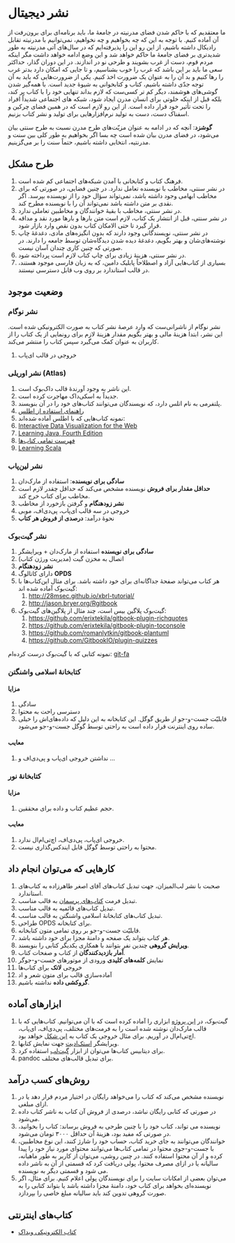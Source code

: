 نشر دیجیتال
===================
ما معتقدیم که با حاکم شدن فضای مدرنیته در جامعهٔ ما، باید برنامه‌ای برای برون‌رفت از آن آماده کنیم. با توجه به این که چه بخواهیم و چه نخواهیم، نمی‌توانیم با مدرنیته تقابل رادیکال داشته باشیم، از این رو این را پذیرفته‌ایم که در سال‌های آتی مدرنیته به طور شدیدتری بر فضای جامعهٔ ما حاکم خواهد شد و این وضع ادامه خواهد داشت مگر اینکه مردم قوم، دست از غرب بشویند و طرحی نو در اندازند. در این دوران گذار، حداکثر سعی ما باید بر این باشد که غرب را خوب بشناسیم، و تا جایی که امکان دارد بدتر غرب را رها کنیم و بد آن را به عنوان یک ضرورت اخذ کنیم. یکی از ضرورت‌هایی که باید به آن توجه جدّی داشته باشیم، کتاب و کتابخوانی به شیوهٔ جدید است. با همه‌گیر شدن گوشی‌های هوشمند، دیگر کم تر کسی‌ست که لازم بداند تنهایی خود را با کتاب پر کند، بلکه قبل از اینکه خلوتی برای انسان مدرن ایجاد شود، شبکه های اجتماعی شدیداً افراد را تحت تأثیر خود قرار داده است. از این رو لازم است که در همین فضای چرکین و اسفناک دست، دست به تولید نرم‌افزارهایی برای تولید و نشر کتاب بزنیم.

**گوشزد**: آنچه که در ادامه به عنوان مزیّت‌های طرح مدرن نسبت به طرح سنتی بیان می‌شود، در فضای مدرن بیان شده است چه بسا اگر بخواهیم به طور کلی بین سنت و مدرنتیه، انتخابی داشته باشیم، حتماً سنت را بر می‌گزینیم.

## طرح مشکل

 1. فرهنگ کتاب و کتابخانی با آمدن شبکه‌های اجتماعی کم شده است.
 2. در نشر سنتی، مخاطب با نویسنده تعامل ندارد. در چنین فضایی، در صورتی که برای مخاطب ابهامی وجود داشته باشد، نمی‌تواند سؤال خود را از نویسنده بپرسد. اگر نقدی بر متن داشته باشد نمی‌تواند آن را با نویسنده مطرح کند.
 3. در نشر سنتی، مخاطب با بقیهٔ خوانندگان و مخاطبین تعاملی ندارد.
 4. در نشر سنتی، قبل از انتشار یک کتاب، لازم است متن بارها و بارها مورد نقد و مداقه قرار گیرد تا حتی الامکان کتاب بدون نقص وارد بازار شود.
 5. در نشر سنتی، نویسندگانی وجود دارند که بدون انگیزه‌های مادی، دغدغهٔ چاپ نوشته‌های‌شان و بهتر بگویم، دغدغهٔ دیده شدن دیدگاه‌شان توسط جامعه را دارند. در صورتی که چنین کاری چندان آسان نیست.
 6. در نشر سنتی، هزینهٔ زیادی برای چاپ کتاب لازم است پرداخته شود.
 7. بسیاری از کتاب‌هایی آزاد و اصطلاحاً پابلیک دامین، که به زبان فارسی موجود هستند، در قالب استاندارد بر روی وب قابل دسترسی نیستند.


## وضعیت موجود

### نشر نوگام

نشر نوگام از ناشرانی‌ست که وارد عرصهٔ نشر کتاب به صورت الکترونیکی شده است. این نشر، ابتدا هزینهٔ مالی و بهتر بگویم مقدار هزینهٔ لازم برای رونمایی از یک کتاب را از کاربران به عنوان کمک می‌گیرد سپس کتاب را منتشر می‌کند.

 1. خروجی در قالب ای‌پاب

### نشر اوریلی (Atlas)

 1. این ناشر به وجود آورندهٔ قالب داک‌بوک است.
 2. جدیداً به اسکی‌داک مهاجرت کرده است.
 3. پلتفرمی به نام اتلس دارد، که نویسندگان می‌توانند کتاب‌های خود را در آن بنویسند.
 4. [راهنمای استفاده از اطلس](http://chimera.labs.oreilly.com/books/1230000000065)
 5. نمونه کتاب‌هایی که با اطلس آماده شده‌اند:
  1. [Interactive Data Visualization for the Web](http://chimera.labs.oreilly.com/books/1230000000345/index.html)
  2. [Learning Java, Fourth Edition](http://chimera.labs.oreilly.com/books/1234000001805)
  3. [فهرست تمامی کتاب‌ها](http://chimera.labs.oreilly.com/)
  4. [Learning Scala](http://chimera.labs.oreilly.com/books/1234000001798/index.html)

### نشر لین‌پاب

 1. **سادگی برای نویسنده**: استفاده از مارک‌دان 
 2. **حداقل مقدار برای فروش** نویسنده مشخص می‌کند که حداقل چقدر لازم است مخاطب برای کتاب خرج کند. 
 3. **نشر زودهنگام** و گرفتن بازخورد از مخاطب
 4. خروجی در سه قالب ای‌پاب، پی‌دی‌اف، موبی
 5. نحوهٔ درآمد: **درصدی از فروش هر کتاب**

### نشر گیت‌بوک

 1. **سادگی برای نویسنده** استفاده از مارک‌دان + ویرایشگر
 2. اتصال به مخزن گیت (مدیریت ورژن کتاب)
 3. **نشر زودهنگام**
 4. دارای کاتالوگ **OPDS**
 5. هر کتاب می‌تواند صفحهٔ جداگانه‌ای برای خود داشته باشد.
 برای مثال این‌کتاب‌ها با گیت‌بوک آماده شده اند: 
     1. http://28msec.github.io/xbrl-tutorial/
     2. http://jason.bryer.org/Rgitbook
 6. گیت‌بوک پلاگین بیس است، چند مثال از پلاگین‌های گیت‌بوک:
     1. https://github.com/erixtekila/gitbook-plugin-richquotes
     2. https://github.com/erixtekila/gitbook-plugin-toconsole
     3. https://github.com/romanlytkin/gitbook-plantuml
     4. https://github.com/GitbookIO/plugin-quizzes

نمونه کتابی که با گیت‌بوک درست کرده‌ام: [git-fa](https://www.gitbook.com/book/khajavi/git-fa)

### کتابخانهٔ اسلامی واشنگتن

#### مزایا
 1. سادگی
 2. دسترسی راحت به محتوا
 3. قابلیّت جست-و-جو از طریق گوگل. این کتابخانه به این دلیل که داده‌های‌اش را خیلی ساده روی اینترنت قرار داده است به راحتی توسط گوگل جست-و-جو می‌شود.

#### معایب

 1. نداشتن خروجی ای‌پاب و پی‌دی‌اف و ...

### کتابخانهٔ نور

#### مزایا

 1. حجم عظیم کتاب و داده برای محققین.

#### معایب

 1. خروجی ای‌پاب، پی‌دی‌اف، اچ‌تی‌ام‌ال ندارد.
 2. محتوا به راحتی توسط گوگل قابل ایندکس‌گذاری نیست.

## کارهایی که می‌توان انجام داد

1. صحبت با نشر لب‌المیزان، جهت تبدیل کتاب‌های آقای اصغر طاهرزاده به کتاب‌های استاندارد.
2. تبدیل فرمت [کتاب‌های پرسمان](http://porseman.org/showarticle.aspx?id=1212) به قالب مناسب. 
2. تبدیل کتاب‌های قائمیه به قالب مناسب.
3. تبدیل کتاب‌های کتابخانهٔ اسلامی واشنگتن به قالب مناسب.
4. طراحی OPDS برای کتابخانه.
5. قابلیّت جست-و-جو بر روی تمامی متون کتابخانه.
6. هر کتاب بتواند یک صفحه و دامنهٔ مجزا برای خود داشته باشد. 
7. **ویرایش گروهی** چندین نفر بتوانند با همکاری یکدیگر کتابی را بنویسند.
8. **آمار بازدیدکنندگان** از کتاب و صفحات کتاب.
9. نمایش **کلمه‌های کلیدی** ورودی از موتورهای جست-و-جوگر
10. خروجی **لاتک** برای کتاب‌ها
11. آماده‌سازی قالب برای متون شعر و اد
12.  **گروکشی داده** نداشته باشیم.


## ابزارهای آماده

1. گیت‌بوک، در [این پروژه](https://github.com/GitbookIO/gitbook) ابزاری را آماده کرده است که با آن می‌توانیم. کتاب‌هایی که با قالب مارک‌دان نوشته شده است را به فرمت‌های مختلف، پی‌دی‌اف، ای‌پاب، اچ‌تی‌ام‌ال در آوریم. برای مثال خروجی یک کتاب به [این شکل](http://khajavi.gitbooks.io/git-fa/content/) خواهد بود.
2. ویرایشگر [استک‌ادیت](https://stackedit.io) جهت نمایش کتابها.
3. برای دیتابیس کتاب‌ها می‌توان از ابزار [گیت‌لب](https://github.com/gitlabhq/gitlabhq) استفاده کرد.
4. pandoc برای تبدیل قالب‌های مختلف.

## روش‌های کسب درآمد

 1. نویسنده مشخص می‌کند که کتاب را می‌خواهد رایگان در اختیار مردم قرار دهد یا در ازای مبلغی.
 2. در صورتی که کتابی رایگان نباشد، درصدی از فروش آن کتاب به ناشر کتاب داده می‌شود.
 3. نویسنده می تواند، کتاب خود را با چنین طرحی به فروش برساند: کتاب را بخوانید، در صورتی که مفید بود، هزینهٔ آن حداقل ۳۰۰۰ تومان می‌شود.
 4. خوانندگان می‌توانند به جای خرید کتاب، حساب خود را شارژ کنند، این نوع مخاطبین، با جست-و-جوی محتوا در تمامی کتاب‌ها می‌توانند محتوای مورد نیاز خود را پیدا کرده و از آن محتوا استفاده کنند. در چنین روشی، می‌توان از کاربر به طور ماهیانه، سالیانه یا در ازای مصرف محتوا، پولی دریافت کرد که قسمتی از آن به ناشر داده می شود و قسمتی دیگر به نویسنده.
 5. می‌توان بعضی از امکانات سایت را برای نویسندگان پولی اعلام کنیم. برای مثال، اگر نویسنده‌ای بخواهد برای کتاب خود، دامنهٔ مجزا داشته باشد یا بتواند کتابی را به صورت گروهی تدوین کند باید سالیانه مبلغ خاصی را بپردازد.

## کتاب‌های اینترنتی
* [کتاب الکترونیکی ویداک](https://github.com/widok/widok/tree/master/docs)
